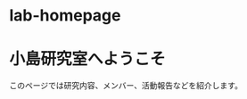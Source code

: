 # lab-homepage
<!DOCTYPE html>
<html lang="ja">
<head>
  <meta charset="UTF-8">
  </style>
</head>
<body>
  <h1>小島研究室へようこそ</h1>
  <p>このページでは研究内容、メンバー、活動報告などを紹介します。</p>
</body>
</html>
